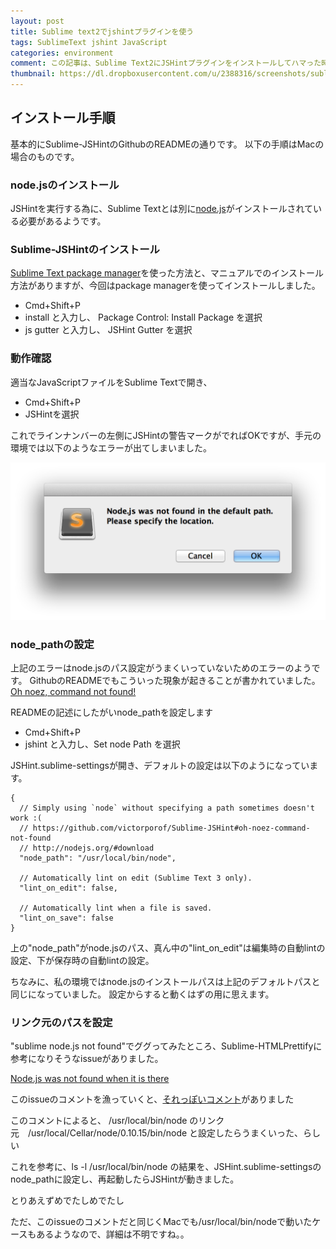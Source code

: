 ```yaml
---
layout: post
title: Sublime text2でjshintプラグインを使う
tags: SublimeText jshint JavaScript
categories: environment
comment: この記事は、Sublime Text2にJSHintプラグインをインストールしてハマった時のメモ書きです。
thumbnail: https://dl.dropboxusercontent.com/u/2388316/screenshots/sublime-jshint.png
---
```


## インストール手順
基本的にSublime-JSHintのGithubのREADMEの通りです。
以下の手順はMacの場合のものです。

### node.jsのインストール
JSHintを実行する為に、Sublime Textとは別に[node.js](http://nodejs.org/#download)がインストールされている必要があるようです。

### Sublime-JSHintのインストール
[Sublime Text package manager](https://sublime.wbond.net/installation)を使った方法と、マニュアルでのインストール方法がありますが、今回はpackage managerを使ってインストールしました。

* Cmd+Shift+P
* install と入力し、 Package Control: Install Package を選択
* js gutter と入力し、 JSHint Gutter を選択

### 動作確認
適当なJavaScriptファイルをSublime Textで開き、

* Cmd+Shift+P
* JSHintを選択

これでラインナンバーの左側にJSHintの警告マークがでればOKですが、手元の環境では以下のようなエラーが出てしまいました。

![Sublime-JSHint error popup](/img/20130909/sublime-error-popup.png)

### node_pathの設定
上記のエラーはnode.jsのパス設定がうまくいっていないためのエラーのようです。
GithubのREADMEでもこういった現象が起きることが書かれていました。[Oh noez, command not found!](https://github.com/victorporof/Sublime-JSHint#oh-noez-command-not-found)

READMEの記述にしたがいnode_pathを設定します

* Cmd+Shift+P
* jshint と入力し、Set node Path を選択

JSHint.sublime-settingsが開き、デフォルトの設定は以下のようになっています。

	{
	  // Simply using `node` without specifying a path sometimes doesn't work :(
	  // https://github.com/victorporof/Sublime-JSHint#oh-noez-command-not-found
	  // http://nodejs.org/#download
	  "node_path": "/usr/local/bin/node",

	  // Automatically lint on edit (Sublime Text 3 only).
	  "lint_on_edit": false,

	  // Automatically lint when a file is saved.
	  "lint_on_save": false
	}

上の"node_path"がnode.jsのパス、真ん中の"lint_on_edit"は編集時の自動lintの設定、下が保存時の自動lintの設定。

ちなみに、私の環境ではnode.jsのインストールパスは上記のデフォルトパスと同じになっていました。
設定からすると動くはずの用に思えます。

### リンク元のパスを設定
"sublime node.js not found"でググってみたところ、Sublime-HTMLPrettifyに参考になりそうなissueがありました。

[Node.js was not found when it is there](https://github.com/victorporof/Sublime-HTMLPrettify/issues/53) 

このissueのコメントを漁っていくと、[それっぽいコメント](https://github.com/victorporof/Sublime-HTMLPrettify/issues/53#issuecomment-24030863)がありました

このコメントによると、
/usr/local/bin/node のリンク元　/usr/local/Cellar/node/0.10.15/bin/node と設定したらうまくいった、らしい


これを参考に、ls -l /usr/local/bin/node の結果を、JSHint.sublime-settingsのnode_pathに設定し、再起動したらJSHintが動きました。

とりあえずめでたしめでたし


ただ、このissueのコメントだと同じくMacでも/usr/local/bin/nodeで動いたケースもあるようなので、詳細は不明ですね。。









